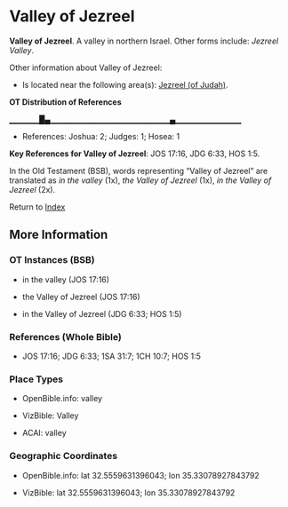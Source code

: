 # Valley of Jezreel
**Valley of Jezreel**. 
A valley in northern Israel. 
Other forms include: 
*Jezreel Valley*. 




Other information about Valley of Jezreel:


* Is located near the following area(s): 
[Jezreel (of Judah)](Jezreel.md). 


**OT Distribution of References**

▁▁▁▁▁█▄▁▁▁▁▁▁▁▁▁▁▁▁▁▁▁▁▁▁▁▁▄▁▁▁▁▁▁▁▁▁▁▁
* References: Joshua: 2; Judges: 1; Hosea: 1



**Key References for Valley of Jezreel**: 
JOS 17:16, JDG 6:33, HOS 1:5. 


In the Old Testament (BSB), words representing “Valley of Jezreel” are translated as 
*in the valley* (1x), *the Valley of Jezreel* (1x), *in the Valley of Jezreel* (2x). 




Return to [Index](00-Index.md)

## More Information

### OT Instances (BSB)

* in the valley (JOS 17:16)

* the Valley of Jezreel (JOS 17:16)

* in the Valley of Jezreel (JDG 6:33; HOS 1:5)



### References (Whole Bible)

* JOS 17:16; JDG 6:33; 1SA 31:7; 1CH 10:7; HOS 1:5


### Place Types

* OpenBible.info: valley

* VizBible: Valley

* ACAI: valley



### Geographic Coordinates

* OpenBible.info: lat 32.5559631396043; lon 35.33078927843792

* VizBible: lat 32.5559631396043; lon 35.33078927843792




